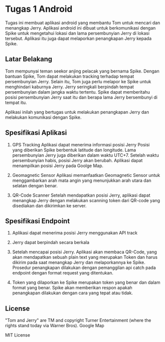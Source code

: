 # Tugas 1 Android

Tugas ini membuat aplikasi android yang membantu Tom untuk mencari dan menangkap Jerry. Aplikasi android ini dibuat untuk berkomunikasi dengan Spike untuk mengetahui lokasi dan lama persembunyian Jerry di lokasi tersebut. Aplikasi itu juga dapat melaporkan penangkapan Jerry kepada Spike.

## Latar Belakang
Tom mempunyai teman seekor anjing pelacak yang bernama Spike. Dengan bantuan Spike, Tom dapat melakukan tracking terhadap tempat persembunyian Jerry. Selain itu, Tom juga perlu melapor ke Spike untuk menghindari kaburnya Jerry. Jerry seringkali berpindah tempat persembunyian dalam jangka waktu tertentu. Spike dapat memberitahu posisi persembunyian Jerry saat itu dan berapa lama Jerry bersembunyi di tempat itu.

Aplikasi inilah yang bertugas untuk melakukan penangkapan Jerry dan melakukan komunikasi dengan Spike.

## Spesifikasi Aplikasi
1. GPS Tracking
Aplikasi dapat menerima informasi posisi Jerry Posisi yang diberikan Spike berbentuk latitude dan longitude. Lama persembunyian Jerry juga diberikan dalam waktu UTC+7. Setelah waktu persembunyian habis, posisi Jerry akan berubah. Aplikasi dapat menampilkan posisi Jerry pada Goolge Map.

2. Geomagnetic Sensor
Aplikasi memanfaatkan Geomagnetic Sensor untuk menggambarkan arah mata angin yang menunjukkan arah utara dan selatan dengan benar.

3. QR-Code Scanner
Setelah mendapatkan posisi Jerry, aplikasi dapat menangkap Jerry dengan melakukan scanning token dari QR-code yang disediakan dan dikirimkan ke server.

## Spesifikasi Endpoint
1. Aplikasi dapat menerima posisi Jerry menggunakan API track

2. Jerry dapat berpindah secara berkala

3. Setelah mencapai posisi Jerry. Aplikasi akan membaca QR-Code, yang akan mendapatkan sebuah plain text yang merupakan Token dan harus dikirim pada saat menangkap Jerry dan melaporkannya ke Spike.
Prosedur penangkapan dilakukan dengan pemanggilan api catch pada endpoint dengan format request yang ditentukan.

4. Token yang dilaporkan ke Spike merupakan token yang benar dan dalam format yang benar. Spike akan memberikan respon apakah penangkapan dilakukan dengan cara yang tepat atau tidak.

## License
"Tom and Jerry" are TM and copyright Turner Entertainment (where the rights stand today via Warner Bros).
Google Map

MIT License
